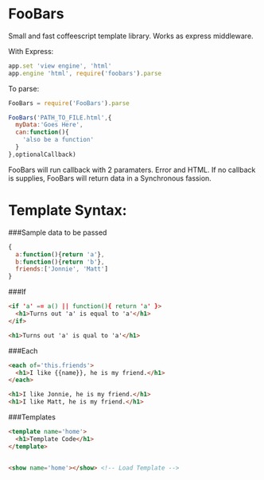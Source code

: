 FooBars
=======

Small and fast coffeescript template library.
Works as express middleware.

With Express:

```javascript
app.set 'view engine', 'html'
app.engine 'html', require('foobars').parse
```


To parse:

```javascript
FooBars = require('FooBars').parse

FooBars('PATH_TO_FILE.html',{
  myData:'Goes Here',
  can:function(){
    'also be a function'
  }
},optionalCallback)
```

FooBars will run callback with 2 paramaters. Error and HTML.
If no callback is supplies, FooBars will return data in a Synchronous fassion.


Template Syntax:
==


###Sample data to be passed

```javascript
{
  a:function(){return 'a'},
  b:function(){return 'b'},
  friends:['Jonnie', 'Matt']
}
```

###If

```html
<if 'a' == a() || function(){ return 'a' }>
  <h1>Turns out 'a' is equal to 'a'</h1>
</if>
```

```html
<h1>Turns out 'a' is qual to 'a'</h1>
```


###Each

```html
<each of='this.friends'>
  <h1>I like {{name}}, he is my friend.</h1>
</each>
```

```html
<h1>I like Jonnie, he is my friend.</h1>
<h1>I like Matt, he is my friend.</h1>
```

###Templates

```html
<template name='home'>
  <h1>Template Code</h1>
</template>


<show name='home'></show> <!-- Load Template -->

```
